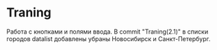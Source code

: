 # Traning
Работа с кнопками и полями ввода.
В commit "Traning(2.1)" в списки городов datalist добавлены убраны Новосибирск и Санкт-Петербург.
